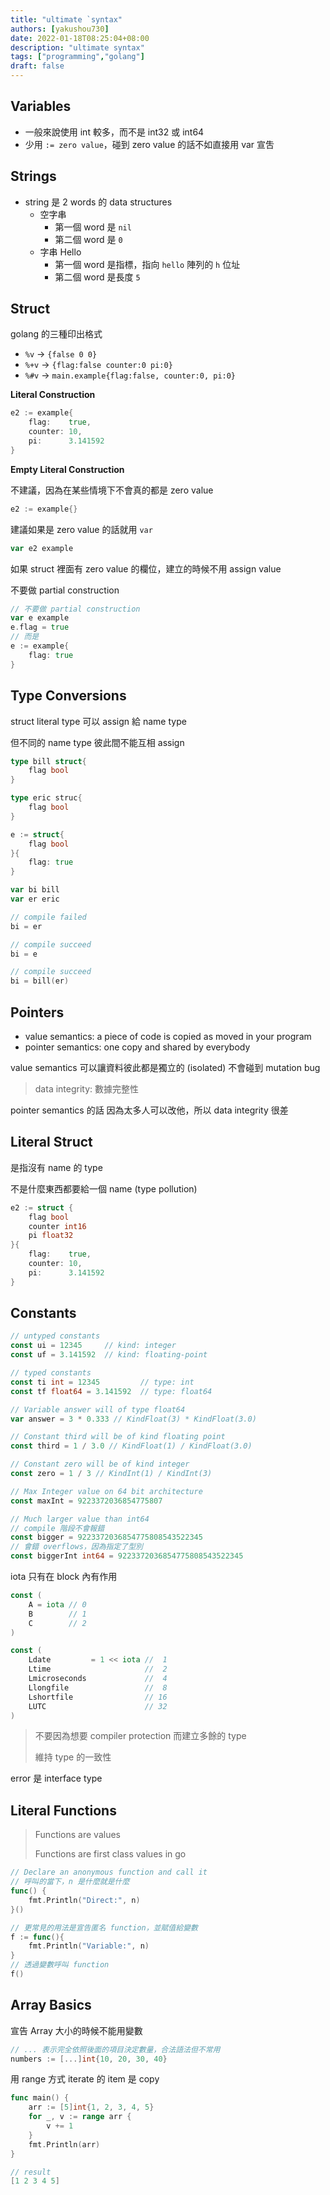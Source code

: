 ```yaml
---
title: "ultimate `syntax"
authors: [yakushou730]
date: 2022-01-18T08:25:04+08:00
description: "ultimate syntax"
tags: ["programming","golang"]
draft: false
---
```


## Variables
- 一般來說使用 int 較多，而不是 int32 或 int64
- 少用 `:= zero value`，碰到 zero value 的話不如直接用 var 宣吿

## Strings
- string 是 2 words 的 data structures
  - 空字串
    - 第一個 word 是 `nil`
    - 第二個 word 是 `0` 
  - 字串 Hello
    - 第一個 word 是指標，指向 `hello` 陣列的 `h` 位址 
    - 第二個 word 是長度 `5`

## Struct
golang 的三種印出格式
- `%v` -> `{false 0 0}`
- `%+v` -> `{flag:false counter:0 pi:0}`
- `%#v` -> `main.example{flag:false, counter:0, pi:0}`

**Literal Construction**
```go
e2 := example{
	flag:    true,
	counter: 10,
	pi:      3.141592
}
```

**Empty Literal Construction**

不建議，因為在某些情境下不會真的都是 zero value
```go
e2 := example{}
```

建議如果是 zero value 的話就用 `var`
```go
var e2 example
```

如果 struct 裡面有 zero value 的欄位，建立的時候不用 assign value

不要做 partial construction
```go
// 不要做 partial construction
var e example
e.flag = true
// 而是
e := example{
	flag: true
}
```

## Type Conversions
struct literal type 可以 assign 給 name type

但不同的 name type 彼此間不能互相 assign

```go
type bill struct{
	flag bool
}

type eric struc{
	flag bool
}

e := struct{
	flag bool
}{
	flag: true
}

var bi bill
var er eric

// compile failed
bi = er

// compile succeed
bi = e

// compile succeed
bi = bill(er)
```

## Pointers
- value semantics: a piece of code is copied as moved in your program
- pointer semantics: one copy and shared by everybody

value semantics 可以讓資料彼此都是獨立的 (isolated) 不會碰到 mutation bug

> data integrity: 數據完整性

pointer semantics 的話 因為太多人可以改他，所以 data integrity 很差


## Literal Struct
是指沒有 name 的 type

不是什麼東西都要給一個 name (type pollution)

```go
e2 := struct {
	flag bool
	counter int16
	pi float32
}{
	flag:    true,
	counter: 10,
	pi:      3.141592
}
```

## Constants
```go
// untyped constants
const ui = 12345     // kind: integer
const uf = 3.141592  // kind: floating-point

// typed constants
const ti int = 12345         // type: int
const tf float64 = 3.141592  // type: float64

// Variable answer will of type float64
var answer = 3 * 0.333 // KindFloat(3) * KindFloat(3.0)

// Constant third will be of kind floating point
const third = 1 / 3.0 // KindFloat(1) / KindFloat(3.0)

// Constant zero will be of kind integer
const zero = 1 / 3 // KindInt(1) / KindInt(3)

// Max Integer value on 64 bit architecture
const maxInt = 9223372036854775807

// Much larger value than int64
// compile 階段不會報錯
const bigger = 9223372036854775808543522345
// 會錯 overflows，因為指定了型別
const biggerInt int64 = 9223372036854775808543522345
```

iota 只有在 block 內有作用
```go
const (
	A = iota // 0
	B        // 1
	C        // 2
)

const (
	Ldate         = 1 << iota //  1
	Ltime                     //  2  
	Lmicroseconds             //  4
	Llongfile                 //  8
	Lshortfile                // 16
	LUTC                      // 32
)
```

> 不要因為想要 compiler protection 而建立多餘的 type
> 
> 維持 type 的一致性

error 是 interface type

## Literal Functions

> Functions are values
> 
> Functions are first class values in go

```go
// Declare an anonymous function and call it
// 呼叫的當下，n 是什麼就是什麼
func() {
	fmt.Println("Direct:", n)
}()

// 更常見的用法是宣告匿名 function，並賦值給變數
f := func(){
	fmt.Println("Variable:", n)
}
// 透過變數呼叫 function
f()
```

## Array Basics

宣告 Array 大小的時候不能用變數

```go
// ... 表示完全依照後面的項目決定數量，合法語法但不常用
numbers := [...]int{10, 20, 30, 40}
```

用 range 方式 iterate 的 item 是 copy
```go
func main() {
	arr := [5]int{1, 2, 3, 4, 5}
	for _, v := range arr {
		v += 1
	}
	fmt.Println(arr)
}

// result
[1 2 3 4 5]
```

